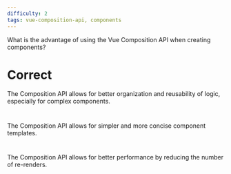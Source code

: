 ```yaml
---
difficulty: 2
tags: vue-composition-api, components
---
```


What is the advantage of using the Vue Composition API when creating components?

# Correct

The Composition API allows for better organization and reusability of logic, especially for complex components.

#

The Composition API allows for simpler and more concise component templates.

#

The Composition API allows for better performance by reducing the number of re-renders.
